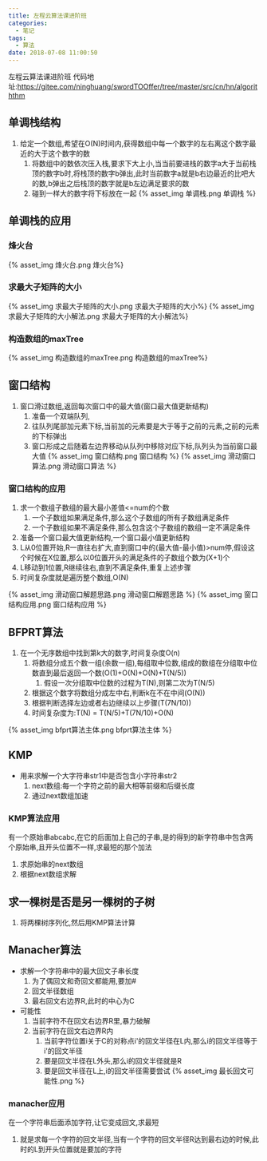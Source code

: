 ```yaml
---
title: 左程云算法课进阶班
categories:
  - 笔记
tags:
  - 算法
date: 2018-07-08 11:00:50
---
```

 左程云算法课进阶班
 代码地址:https://gitee.com/ninghuang/swordTOOffer/tree/master/src/cn/hn/algoriththm
 <!-- more -->

## 单调栈结构
1. 给定一个数组,希望在O(N)时间内,获得数组中每一个数字的左右离这个数字最近的大于这个数字的数
    1. 将数组中的数依次压入栈,要求下大上小,当当前要进栈的数字a大于当前栈顶的数字b时,将栈顶的数字b弹出,此时当前数字a就是b右边最近的比吧大的数,b弹出之后栈顶的数字就是b左边满足要求的数
    2. 碰到一样大的数字将下标放在一起
{% asset_img 单调栈.png 单调栈 %}

## 单调栈的应用
### 烽火台
{% asset_img 烽火台.png 烽火台%}
### 求最大子矩阵的大小
{% asset_img 求最大子矩阵的大小.png 求最大子矩阵的大小%}
{% asset_img 求最大子矩阵的大小解法.png 求最大子矩阵的大小解法%}
### 构造数组的maxTree
{% asset_img 构造数组的maxTree.png 构造数组的maxTree%}

## 窗口结构
1. 窗口滑过数组,返回每次窗口中的最大值(窗口最大值更新结构)
	1. 准备一个双端队列,
	2. 往队列尾部加元素下标,当前加的元素要是大于等于之前的元素,之前的元素的下标弹出
	3. 窗口形成之后随着左边界移动从队列中移除对应下标,队列头为当前窗口最大值
{% asset_img 窗口结构.png 窗口结构 %}
{% asset_img 滑动窗口算法.png 滑动窗口算法 %}

### 窗口结构的应用
1. 求一个数组子数组的最大最小差值<=num的个数
	1. 一个子数组如果满足条件,那么这个子数组的所有子数组满足条件
	2. 一个子数组如果不满足条件,那么包含这个子数组的数组一定不满足条件
2. 准备一个窗口最大值更新结构,一个窗口最小值更新结构
3. L从0位置开始,R一直往右扩大,直到窗口中的(最大值-最小值)>num停,假设这个时候在X位置,那么以0位置开头的满足条件的子数组个数为(X+1)个
4. L移动到1位置,R继续往右,直到不满足条件,重复上述步骤
5. 时间复杂度就是遍历整个数组,O(N)
    
{% asset_img 滑动窗口解题思路.png 滑动窗口解题思路 %}
{% asset_img 窗口结构应用.png 窗口结构应用 %}


## BFPRT算法
1. 在一个无序数组中找到第k大的数字,时间复杂度O(n)
	1. 将数组分成五个数一组(余数一组),每组取中位数,组成的数组在分组取中位数直到最后返回一个数(O(1)+O(N)+O(N)+T(N/5))
		1. 假设一次分组取中位数的过程为T(N),则第二次为T(N/5)
	2. 根据这个数字将数组分成左中右,判断k在不在中间(O(N))
	3. 根据判断选择左边或者右边继续以上步骤(T(7N/10))
	4. 时间复杂度为:T(N) = T(N/5)+T(7N/10)+O(N)
	
{% asset_img bfprt算法主体.png bfprt算法主体 %}

## KMP
* 用来求解一个大字符串str1中是否包含小字符串str2
    1. next数组:每一个字符之前的最大相等前缀和后缀长度
    2. 通过next数组加速
        
### KMP算法应用
有一个原始串abcabc,在它的后面加上自己的子串,是的得到的新字符串中包含两个原始串,且开头位置不一样,求最短的那个加法
1. 求原始串的next数组
2. 根据next数组求解

## 求一棵树是否是另一棵树的子树
1. 将两棵树序列化,然后用KMP算法计算
    
## Manacher算法
* 求解一个字符串中的最大回文子串长度
    1. 为了偶回文和奇回文都能用,要加#
    1. 回文半径数组
    2. 最右回文右边界R,此时的中心为C
* 可能性
    1. 当前字符不在回文右边界R里,暴力破解
    2. 当前字符在回文右边界R内
        1. 当前字符位置i关于C的对称点i'的回文半径在L内,那么i的回文半径等于i'的回文半径
        2. 要是回文半径在L外头,那么i的回文半径就是R
        3. 要是回文半径在L上,i的回文半径需要尝试
{% asset_img 最长回文可能性.png %}

### manacher应用
在一个字符串后面添加字符,让它变成回文,求最短
1. 就是求每一个字符的回文半径,当有一个字符的回文半径R达到最右边的时候,此时的L到开头位置就是要加的字符

